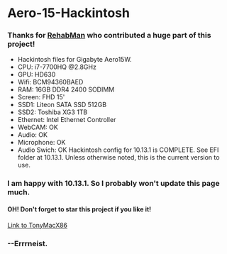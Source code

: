 # Aero-15-Hackintosh
### Thanks for [RehabMan](https://www.tonymacx86.com/members/rehabman.429483/) who contributed a huge part of this project!
* Hackintosh files for Gigabyte Aero15W.
* CPU: i7-7700HQ @2.8GHz
* GPU: HD630
* Wifi: BCM94360BAED
* RAM: 16GB DDR4 2400 SODIMM
* Screen: FHD 15'
* SSD1: Liteon SATA SSD 512GB
* SSD2: Toshiba XG3 1TB
* Ethernet: Intel Ethernet Controller
* WebCAM: OK
* Audio: OK
* Microphone: OK
* Audio Swich: OK
Hackintosh config for 10.13.1 is COMPLETE. See EFI folder at 10.13.1.
Unless otherwise noted, this is the current version to use.
### I am happy with 10.13.1. So I probably won't update this page much.
#### OH! Don't forget to star this project if you like it!
[Link to TonyMacX86](https://www.tonymacx86.com/threads/gigabyte-aero-15-hackintosh-10-13-1.245289/)

### --Errrneist.
